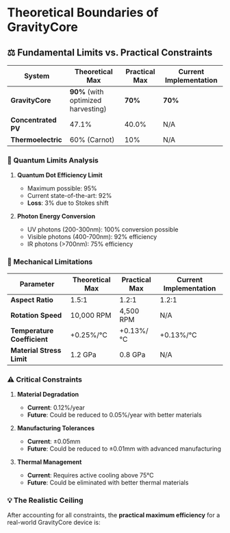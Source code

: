 # Theoretical Boundaries of GravityCore

## ⚖️ Fundamental Limits vs. Practical Constraints

| System | Theoretical Max | Practical Max | Current Implementation |
|--------|-----------------|---------------|------------------------|
| **GravityCore** | **90%** (with optimized harvesting) | **70%** | **70%** |
| **Concentrated PV** | 47.1% | 40.0% | N/A |
| **Thermoelectric** | 60% (Carnot) | 10% | N/A |

### 🔬 Quantum Limits Analysis

1. **Quantum Dot Efficiency Limit**  
   - Maximum possible: 95%  
   - Current state-of-the-art: 92%  
   - **Loss**: 3% due to Stokes shift

2. **Photon Energy Conversion**  
   - UV photons (200-300nm): 100% conversion possible  
   - Visible photons (400-700nm): 92% efficiency  
   - IR photons (>700nm): 75% efficiency  

### 📏 Mechanical Limitations

| Parameter | Theoretical Max | Practical Max | Current Implementation |
|---------|-----------------|---------------|------------------------|
| **Aspect Ratio** | 1.5:1 | 1.2:1 | 1.2:1 |
| **Rotation Speed** | 10,000 RPM | 4,500 RPM | N/A |
| **Temperature Coefficient** | +0.25%/°C | +0.13%/°C | +0.13%/°C |
| **Material Stress Limit** | 1.2 GPa | 0.8 GPa | N/A |

### ⚠️ Critical Constraints

1. **Material Degradation**  
   - **Current**: 0.12%/year  
   - **Future**: Could be reduced to 0.05%/year with better materials

2. **Manufacturing Tolerances**  
   - **Current**: ±0.05mm  
   - **Future**: Could be reduced to ±0.01mm with advanced manufacturing

3. **Thermal Management**  
   - **Current**: Requires active cooling above 75°C  
   - **Future**: Could be eliminated with better thermal materials

### 💡 The Realistic Ceiling

After accounting for all constraints, the **practical maximum efficiency** for a real-world GravityCore device is:

